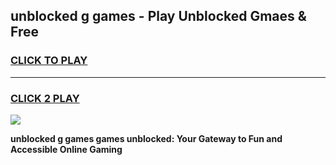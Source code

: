 
## unblocked g games - Play Unblocked Gmaes & Free
<h3>
<a href="https://premium.freeplayer.one?title=unblocked_g_games&ref=20F">CLICK TO PLAY</a></h3>
<hr>

<h3>
<a href="https://premium.freeplayer.one?title=unblocked_g_games&ref=20F">CLICK 2 PLAY</a>
  
</h3>

<a href="https://premium.freeplayer.one?title=unblocked_g_games&ref=20F/"><img src="https://clearcache.store/games.png"></a>


**unblocked g games games unblocked: Your Gateway to Fun and Accessible Online Gaming**

